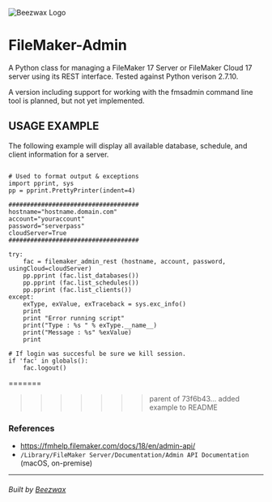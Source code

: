 ![Beezwax Logo](https://blog.beezwax.net/wp-content/uploads/2016/01/beezwax-logo-github.png)

# FileMaker-Admin

A Python class for managing a FileMaker 17 Server or FileMaker Cloud 17 server using its REST interface. Tested against Python verison 2.7.10.

A version including support for working with the fmsadmin command line tool is planned, but not yet implemented.

## USAGE EXAMPLE

The following example will display all available database, schedule, and client information for a server.

```#!/usr/bin/python

# Used to format output & exceptions
import pprint, sys
pp = pprint.PrettyPrinter(indent=4)

####################################
hostname="hostname.domain.com"
account="youraccount"
password="serverpass"
cloudServer=True
####################################

try:
    fac = filemaker_admin_rest (hostname, account, password, usingCloud=cloudServer)
    pp.pprint (fac.list_databases())
    pp.pprint (fac.list_schedules())
    pp.pprint (fac.list_clients())
except:
    exType, exValue, exTraceback = sys.exc_info()
    print
    print "Error running script"
    print("Type : %s " % exType.__name__)
    print("Message : %s" %exValue)
    print

# If login was succesful be sure we kill session.
if 'fac' in globals():
    fac.logout()
```

=======
>>>>>>> parent of 73f6b43... added example to README
### References
* https://fmhelp.filemaker.com/docs/18/en/admin-api/
* ```/Library/FileMaker Server/Documentation/Admin API Documentation```  (macOS, on-premise)

- - -
<h6>Built by <a href="http://beezwax.net">Beezwax</a</h6>
